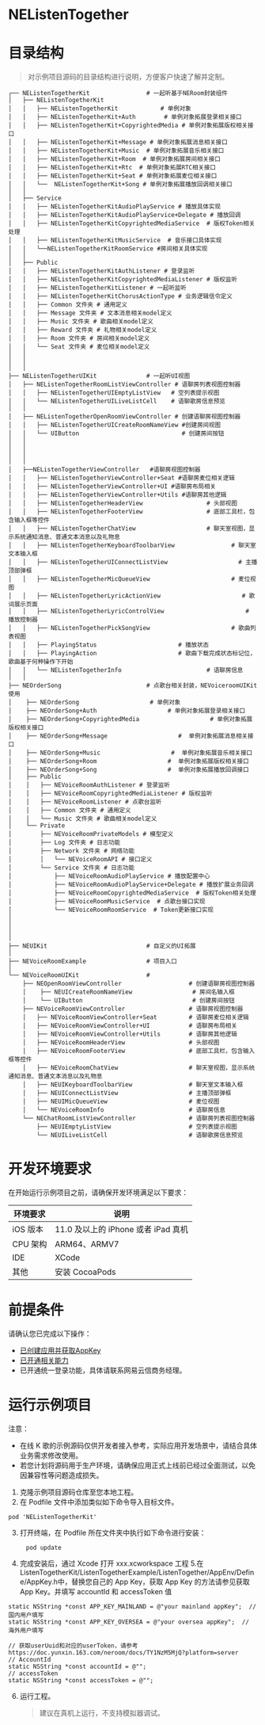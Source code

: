 # NEListenTogether


# 目录结构
> 对示例项目源码的目录结构进行说明，方便客户快速了解并定制。

```
┌── NEListenTogetherKit                # 一起听基于NERoom封装组件
│   ├── NEListenTogetherKit  
│   │   ├── NEListenTogetherKit            # 单例对象
│   │   ├── NEListenTogetherKit+Auth        # 单例对象拓展登录相关接口
│   │   ├── NEListenTogetherKit+CopyrightedMedia # 单例对象拓展版权相关接口
│   │   ├── NEListenTogetherKit+Message # 单例对象拓展消息相关接口
│   │   ├── NEListenTogetherKit+Music  # 单例对象拓展音乐相关接口
│   │   ├── NEListenTogetherKit+Room  # 单例对象拓展房间相关接口
│   │   ├── NEListenTogetherKit+Rtc  # 单例对象拓展RTC相关接口
│   │   ├── NEListenTogetherKit+Seat # 单例对象拓展麦位相关接口
│   │   └──  NEListenTogetherKit+Song # 单例对象拓展播放回调相关接口
│   │   
│   ├── Service
│   │   ├── NEListenTogetherKitAudioPlayService # 播放具体实现
│   │   ├── NEListenTogetherKitAudioPlayService+Delegate # 播放回调
│   │   ├── NEListenTogetherKitCopyrightedMediaService  # 版权Token相关处理
│   │   ├── NEListenTogetherKitMusicService  # 音乐接口具体实现
│   │   └──NEListenTogetherKitRoomService #房间相关具体实现
│   │   
│   ├── Public
│   │   ├── NEListenTogetherKitAuthListener # 登录监听
│   │   ├── NEListenTogetherKitCopyrightedMediaListener # 版权监听
│   │   ├── NEListenTogetherKitListener # 一起听监听
│   │   ├── NEListenTogetherKitChorusActionType # 业务逻辑信令定义
│   │   ├── Common 文件夹 # 通用定义
│   │   ├── Message 文件夹 # 文本消息相关model定义
│   │   ├── Music 文件夹 # 歌曲相关model定义
│   │   ├── Reward 文件夹 # 礼物相关model定义
│   │   ├── Room 文件夹 # 房间相关model定义
│   │   └── Seat 文件夹 # 麦位相关model定义
│   │
│   │   
│   │
├── NEListenTogetherUIKit              # 一起听UI视图
│   ├── NEListenTogetherRoomListViewController # 语聊房列表视图控制器
│   │   ├── NEListenTogetherUIEmptyListView   # 空列表提示视图
│   │   └── NEListenTogetherUILiveListCell    # 语聊歌房信息预览
│   │
│   ├── NEListenTogetherOpenRoomViewController # 创建语聊房视图控制器
│   │   ├── NEListenTogetherUICreateRoomNameView #创建房间视图
│   │   └── UIButton                             # 创建房间按钮
│   │
│   │
│   │
│   │
│   ├──NEListenTogetherViewController   #语聊房视图控制器
│   │   ├── NEListenTogetherViewController+Seat #语聊房麦位相关逻辑
│   │   ├── NEListenTogetherViewController+UI #语聊房布局相关
│   │   ├── NEListenTogetherViewController+Utils #语聊房其他逻辑
│   │   ├── NEListenTogetherHeaderView                  # 头部视图
│   │   ├── NEListenTogetherFooterView                  # 底部工具栏，包含输入框等控件
│   │   ├── NEListenTogetherChatView                    # 聊天室视图，显示系统通知消息、普通文本消息以及礼物息
│   │   ├── NEListenTogetherKeyboardToolbarView                # 聊天室文本输入框
│   │   ├── NEListenTogetherUIConnectListView                    # 主播顶部弹框
│   │   ├── NEListenTogetherMicQueueView                       # 麦位视图
│   │   ├── NEListenTogetherLyricActionView                       # 歌词展示页面
│   │   ├── NEListenTogetherLyricControlView                       # 播放控制器
│   │   ├── NEListenTogetherPickSongView                       # 歌曲列表视图
│   │   ├── PlayingStatus                       # 播放状态
│   │   ├── PlayingAction                       # 歌曲下载完成状态标记位，歌曲基于何种操作下开始
│   │   └── NEListenTogetherInfo                        # 语聊房信息
│   │   
├── NEOrderSong                        # 点歌台相关封装，NEVoiceroomUIKit 使用
│    ├── NEOrderSong                    # 单例对象
│    ├── NEOrderSong+Auth                    # 单例对象拓展登录相关接口
│    ├── NEOrderSong+CopyrightedMedia                    # 单例对象拓展版权相关接口
│    ├── NEOrderSong+Message                    #  单例对象拓展消息相关接口
│    ├── NEOrderSong+Music                    #  单例对象拓展音乐相关接口
│    ├── NEOrderSong+Room                    #  单例对象拓展版权相关接口
│    ├── NEOrderSong+Song                    #  单例对象拓展播放回调接口
│    ├── Public
│    │   ├── NEVoiceRoomAuthListener # 登录监听
│    │   ├── NEVoiceRoomCopyrightedMediaListener # 版权监听
│    │   ├── NEVoiceRoomListener # 点歌台监听
│    │   ├── Common 文件夹 # 通用定义
│    │   └── Music 文件夹 # 歌曲相关model定义
│    └── Private                    
│        ├── NEVoiceRoomPrivateModels # 模型定义
│        ├── Log 文件夹 # 日志功能
│        ├── Network 文件夹 # 网络功能
│        │   └── NEVoiceRoomAPI # 接口定义
│        └── Service 文件夹 # 日志功能
│            ├── NEVoiceRoomAudioPlayService # 播放配置中心
│            ├── NEVoiceRoomAudioPlayService+Delegate # 播放扩展业务回调
│            ├── NEVoiceRoomCopyrightedMediaService  # 版权Token相关处理
│            ├── NEVoiceRoomMusicService  # 点歌台接口实现
│            └── NEVoiceRoomRoomService  # Token更新接口实现
│
│
│
│
├── NEUIKit                            # 自定义的UI拓展
│
├── NEVoiceRoomExample                 # 项目入口
│
└── NEVoiceRoomUIKit                   #
    ├── NEOpenRoomViewController                   # 创建语聊房视图控制器
    │    ├── NEUICreateRoomNameView                 # 房间名输入框
    │    └── UIButton                               # 创建房间按钮
    ├── NEVoiceRoomViewController                  # 语聊房视图控制器
    │   ├── NEVoiceRoomViewController+Seat         # 语聊房麦位相关逻辑
    │   ├── NEVoiceRoomViewController+UI           # 语聊房布局相关
    │   ├── NEVoiceRoomViewController+Utils        # 语聊房其他逻辑
    │   ├── NEVoiceRoomHeaderView                  # 头部视图
    │   ├── NEVoiceRoomFooterView                  # 底部工具栏，包含输入框等控件
    │   ├── NEVoiceRoomChatView                    # 聊天室视图，显示系统通知消息、普通文本消息以及礼物息
    │   ├── NEUIKeyboardToolbarView                # 聊天室文本输入框
    │   ├── NEUIConnectListView                    # 主播顶部弹框
    │   ├── NEUIMicQueueView                       # 麦位视图
    │   └── NEVoiceRoomInfo                        # 语聊房信息
    └── NEChatRoomListViewController               # 语聊房列表视图控制器
        ├── NEUIEmptyListView                      # 空列表提示视图
        └── NEUILiveListCell                       # 语聊歌房信息预览

 ```
 # 开发环境要求
在开始运行示例项目之前，请确保开发环境满足以下要求：

| 环境要求                                                        | 说明                                                      |
| ------------------------------------------------------------ | ------------------------------------------------------------ |
|  iOS 版本  |  11.0 及以上的 iPhone 或者 iPad 真机   |
|  CPU 架构 | ARM64、ARMV7   |
| IDE | XCode   |
| 其他 | 安装 CocoaPods  |

# 前提条件

请确认您已完成以下操作：
- [已创建应用并获取AppKey](https://doc.yunxin.163.com/jcyOTA0ODM/docs/jcwMDQ2MTg)
- [已开通相关能力](https://doc.yunxin.163.com/docs/TA3ODAzNjE/zQ4MTI0Njc?platformId=50616)
- 已开通统一登录功能，具体请联系网易云信商务经理。

# 运行示例项目
注意：
 * 在线 K 歌的示例源码仅供开发者接入参考，实际应用开发场景中，请结合具体业务需求修改使用。
 * 若您计划将源码用于生产环境，请确保应用正式上线前已经过全面测试，以免因兼容性等问题造成损失。
 
1. 克隆示例项目源码仓库至您本地工程。
2. 在 Podfile 文件中添加类似如下命令导入目标文件。
```
pod 'NEListenTogetherKit'
```
3. 打开终端，在 Podfile 所在文件夹中执行如下命令进行安装：
```
     pod update
```
4. 完成安装后，通过 Xcode 打开 xxx.xcworkspace 工程
5.在 ListenTogetherKit/ListenTogetherExample/ListenTogether/AppEnv/Define/AppKey.h中，替换您自己的 App Key，获取 App Key 的方法请参见获取 App Key。并填写 accountId 和  accessToken 值

```
static NSString *const APP_KEY_MAINLAND = @"your mainland appKey";  // 国内用户填写
static NSString *const APP_KEY_OVERSEA = @"your oversea appKey";  // 海外用户填写

// 获取userUuid和对应的userToken，请参考https://doc.yunxin.163.com/neroom/docs/TY1NzM5MjQ?platform=server
// AccountId
static NSString *const accountId = @"";
// accessToken
static NSString *const accessToken = @"";

```
6. 运行工程。
    > 建议在真机上运行，不支持模拟器调试。
